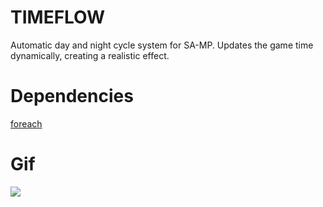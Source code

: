 # TIMEFLOW
Automatic day and night cycle system for SA-MP. Updates the game time dynamically, creating a realistic effect.

# Dependencies
 [foreach](https://github.com/karimcambridge/samp-foreach)

# Gif
  ![](https://github.com/JHGZIN/timeflow-samp/blob/main/No%20name.gif)
